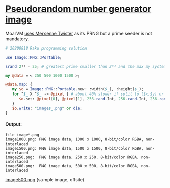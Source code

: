 [1]: https://rosettacode.org/wiki/Pseudorandom_number_generator_image

# [Pseudorandom number generator image][1]

MoarVM [uses Mersenne Twister](https://github.com/MoarVM/MoarVM/blob/master/3rdparty/tinymt/tinymt64.c) as its PRNG but a prime seeder is not mandatory.

```perl
# 20200818 Raku programming solution

use Image::PNG::Portable;

srand 2⁶³ - 25; # greatest prime smaller than 2⁶³ and the max my system can take

my @data = < 250 500 1000 1500 >;

@data.map: {
   my $o = Image::PNG::Portable.new: :width($_), :height($_);
   for ^$_ X ^$_ -> @pixel { # about 40% slower if split to ($x,$y) or (\x,\y)
      $o.set: @pixel[0], @pixel[1], 256.rand.Int, 256.rand.Int, 256.rand.Int
   }
   $o.write: "image$_.png" or die;
}
```

#### Output:
```
file image*.png
image1000.png: PNG image data, 1000 x 1000, 8-bit/color RGBA, non-interlaced
image1500.png: PNG image data, 1500 x 1500, 8-bit/color RGBA, non-interlaced
image250.png:  PNG image data, 250 x 250, 8-bit/color RGBA, non-interlaced
image500.png:  PNG image data, 500 x 500, 8-bit/color RGBA, non-interlaced
```


[image500.png](https://github.com/SqrtNegInf/Rosettacode-Perl6-Smoke/blob/master/ref/PNG-image500.png) (sample image, offsite)

